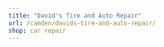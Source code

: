```yaml
---
title: "David's Tire and Auto Repair"
url: /camden/davids-tire-and-auto-repair/
shop: car repair
---
```

